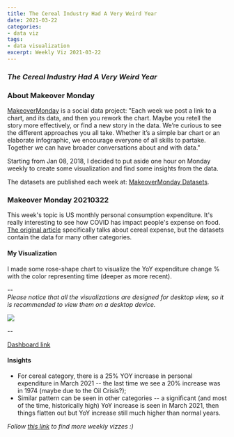 ```yaml
---
title: The Cereal Industry Had A Very Weird Year
date: 2021-03-22
categories:
- data viz
tags:
- data visualization
excerpt: Weekly Viz 2021-03-22
---
```


### *The Cereal Industry Had A Very Weird Year*


### About Makeover Monday

[MakeoverMonday](http://www.makeovermonday.co.uk/) is a social data project:
"Each week we post a link to a chart, and its data, and then you rework the chart.
Maybe you retell the story more effectively, or find a new story in the data.
We’re curious to see the different approaches you all take. Whether it’s a simple bar chart or an elaborate infographic, we encourage everyone of all skills to partake.
Together we can have broader conversations about and with data."

Starting from Jan 08, 2018, I decided to put aside one hour on Monday weekly to create some visualization and find some insights from the data.

The datasets are published each week at: [MakeoverMonday Datasets](http://www.makeovermonday.co.uk/data/).

### Makeover Monday 20210322

This week's topic is US monthly personal consumption expenditure. It's really interesting to see how COVID has impact people's expense on food. [The original article](https://www.bloomberg.com/opinion/articles/2021-02-24/beyond-grape-nuts-cereal-makers-had-a-very-weird-year) specifically talks about cereal expense, but the datasets contain the data for many other categories.  

#### My Visualization

I made some rose-shape chart to visualize the YoY expenditure change % with the color representing time (deeper as more recent).  

--  
*Please notice that all the visualizations are designed for desktop view, so it is recommended to view them on a desktop device.*  

<div class='tableauPlaceholder' id='viz1616476148570' style='position: relative'>
<noscript><a href='#'>
  <img alt=' ' src='https:&#47;&#47;public.tableau.com&#47;static&#47;images&#47;Ma&#47;MakeOverMonday20210322YoYMonthlyPersonalConsumptionExpenditures&#47;YoYMonthlyPersonalConsumptionExpenditures&#47;1_rss.png' style='border: none' />
</a></noscript>
<object class='tableauViz'  style='display:none;'>
  <param name='host_url' value='https%3A%2F%2Fpublic.tableau.com%2F' />
  <param name='embed_code_version' value='3' />
  <param name='site_root' value='' />
  <param name='name' value='MakeOverMonday20210322YoYMonthlyPersonalConsumptionExpenditures&#47;YoYMonthlyPersonalConsumptionExpenditures' />
  <param name='tabs' value='no' />
  <param name='toolbar' value='yes' />
  <param name='static_image' value='https:&#47;&#47;public.tableau.com&#47;static&#47;images&#47;Ma&#47;MakeOverMonday20210322YoYMonthlyPersonalConsumptionExpenditures&#47;YoYMonthlyPersonalConsumptionExpenditures&#47;1.png' />
  <param name='animate_transition' value='yes' />
  <param name='display_static_image' value='yes' />
  <param name='display_spinner' value='yes' />
  <param name='display_overlay' value='yes' />
  <param name='display_count' value='yes' />
  <param name='language' value='en' />
  <param name='filter' value='publish=yes' />
</object></div>             
<script type='text/javascript'>       
  var divElement = document.getElementById('viz1616476148570');     
  var vizElement = divElement.getElementsByTagName('object')[0];                
  if ( divElement.offsetWidth > 800 ) { vizElement.style.minWidth='420px';vizElement.style.maxWidth='650px';vizElement.style.width='100%';vizElement.style.minHeight='587px';vizElement.style.maxHeight='887px';vizElement.style.height=(divElement.offsetWidth*0.75)+'px';} else if ( divElement.offsetWidth > 500 ) { vizElement.style.minWidth='420px';vizElement.style.maxWidth='650px';vizElement.style.width='100%';vizElement.style.minHeight='587px';vizElement.style.maxHeight='887px';vizElement.style.height=(divElement.offsetWidth*0.75)+'px';} else { vizElement.style.width='100%';vizElement.style.height='727px';}               
  var scriptElement = document.createElement('script');       
  scriptElement.src = 'https://public.tableau.com/javascripts/api/viz_v1.js';     
  vizElement.parentNode.insertBefore(scriptElement, vizElement);             
</script>

--  

[Dashboard link](https://public.tableau.com/views/MakeOverMonday20210322YoYMonthlyPersonalConsumptionExpenditures/YoYMonthlyPersonalConsumptionExpenditures?:language=en&:display_count=y&publish=yes&:origin=viz_share_link)

#### Insights
* For cereal category, there is a 25% YOY increase in personal expenditure in March 2021 -- the last time we see a 20% increase was in 1974 (maybe due to the Oil Crisis?);  
* Similar pattern can be seen in other categories -- a significant (and most of the time, historically high) YoY increase is seen in March 2021, then things flatten out but YoY increase still much higher than normal years.  
  

*Follow [this link](https://yudong-94.github.io/personal-website/project/WeeklyViz2021/) to find more weekly vizzes :)*